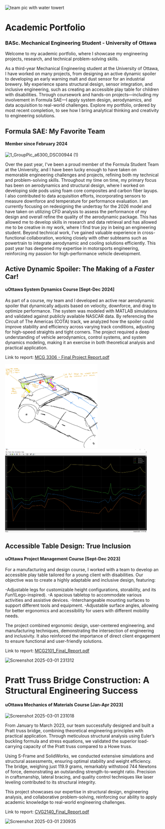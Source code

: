 
![team pic with water towert](https://github.com/user-attachments/assets/e2dfa1c8-552f-47f6-b972-db7ab9f03f8c)

# Academic Portfolio


### BASc. Mechanical Engineering Student - University of Ottawa

Welcome to my academic portfolio, where I showcase my engineering projects, research, and technical problem-solving skills. 

As a third-year Mechanical Engineering student at the University of Ottawa, I have worked on many projects, from designing an active dynamic spoiler to developing an early warning malt and dust sensor for an industrial brewery. My experience spans structural design, sensor integration, and inclusive engineering, such as creating an accessible play table for children with disabilities. Through coursework and hands-on projects—including my involvement in Formula SAE—I apply system design, aerodynamics, and data acquisition to real-world challenges. Explore my portfolio, ordered by most recent completion, to see how I bring analytical thinking and creativity to engineering solutions.

## Formula SAE: My Favorite Team 
#### Member since February 2024

![1_GroupPic_a6300_DSC00944 (1)](https://github.com/user-attachments/assets/4b0964a7-f42c-46e4-adb8-c25b9568fc02)


Over the past year, I've been a proud member of the Formula Student Team at the University, and I have been lucky enough to have taken on memorable engineering challenges and projects, refining both my technical and problem-solving skills. Throughout my time on time, my primary focus has been on aerodynamics and structural design, where I worked on developing side pods using foam core composites and carbon fiber layups. I also contributed to data acquisition efforts, incorporating sensors to measure downforce and temperature for performance evaluation. I am currently focusing on redesigning the undertray for the 2026 model and have taken on utilizing CFD analysis to assess the performance of my design and overall refine the quality of the aerodynamic package. This has allowed me to develop skills in research and data retrieval and has allowed me to be creative in my work, where I find true joy in being an engineering student. Beyond technical work, I’ve gained valuable experience in cross-functional collaboration, working closely with other subteams such as powertrain to integrate aerodynamic and cooling solutions efficiently. This past year has deepened my expertise in motorsports engineering, reinforcing my passion for high-performance vehicle development.


## Active Dynamic Spoiler: The Making of a _Faster_ Car!
#### uOttawa System Dynamics Course [Sept-Dec 2024]

As part of a course, my team and I developed an active rear aerodynamic spoiler that dynamically adjusts based on velocity, downforce, and drag to optimize performance. The system was modeled with MATLAB simulations and validated against publicly available NASCAR data. By referencing the Circuit of The Americas (COTA) track, we analyzed how the spoiler could improve stability and efficiency across varying track conditions, adjusting for high-speed straights and tight corners. The project required a deep understanding of vehicle aerodynamics, control systems, and system dynamics modeling, making it an exercise in both theoretical analysis and practical application.

Link to report: 
[MCG 3306 - Final Project Report.pdf](https://github.com/user-attachments/files/19041637/MCG.3306.-.Final.Project.Report.pdf)

<img src="https://github.com/StefaniePortelance/stefanieportelance.github.io/blob/main/assets/car.jpg" width="300"><img src="https://github.com/StefaniePortelance/stefanieportelance.github.io/blob/main/assets/AnglesPlotted vs Time.png" width=
"460">

## Accessible Table Design: True Inclusion 
#### uOttawa Project Management Course [Sept-Dec 2023]

For a manufacturing and design course, I worked with a team to develop an accessible play table tailored for a young client with disabilities. Our objective was to create a highly adaptable and inclusive design, featuring:

-Adjustable legs for customizable height configurations, storability, and its _Fun!_(Lego-inspired).
-A spacious tabletop to accommodate various activities and assistive devices.
-Interchangeable mounting surfaces to support different tools and equipment.
-Adjustable surface angles, allowing for better ergonomics and accessibility for users with different mobility needs.

The project combined ergonomic design, user-centered engineering, and manufacturing techniques, demonstrating the intersection of engineering and inclusivity. It also reinforced the importance of direct client engagement to ensure functional and user-friendly solutions.

Link to report: 
[MCG2101_Final_Report.pdf](https://github.com/user-attachments/files/19041704/MCG2101_Final_Report.pdf)

![Screenshot 2025-03-01 231312](https://github.com/user-attachments/assets/2bcd76be-591e-4027-8f05-1dbe1f150496)


# Pratt Truss Bridge Construction: A Structural Engineering Success 
#### uOttawa Mechanics of Materials Course [Jan-Apr 2023]

![Screenshot 2025-03-01 231018](https://github.com/user-attachments/assets/77b2fb14-28a1-4491-8664-b79843eebde0)

From January to March 2023, our team successfully designed and built a Pratt truss bridge, combining theoretical engineering principles with practical application. Through meticulous structural analysis using Euler’s buckling formula and stress equations, we validated the superior load-carrying capacity of the Pratt truss compared to a Howe truss.

Using S-Frame and SolidWorks, we conducted extensive simulations and structural assessments, ensuring optimal stability and weight efficiency. The bridge, weighing just 119.9 grams, remarkably withstood 744 Newtons of force, demonstrating an outstanding strength-to-weight ratio. Precision in craftsmanship, lateral bracing, and quality control techniques like laser leveling contributed to its structural integrity.

This project showcases our expertise in structural design, engineering analysis, and collaborative problem-solving, reinforcing our ability to apply academic knowledge to real-world engineering challenges.

Link to report: 
[CVG2140_Final_Report.pdf](https://github.com/user-attachments/files/19041701/CVG2140_Final_Report.pdf)

![Screenshot 2025-03-01 230935](https://github.com/user-attachments/assets/b5a40e86-a152-498e-b46c-6eebdf6c819d)









